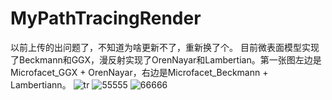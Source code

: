 # MyPathTracingRender
以前上传的出问题了，不知道为啥更新不了，重新换了个。
目前微表面模型实现了Beckmann和GGX，漫反射实现了OrenNayar和Lambertian。第一张图左边是Microfacet_GGX + OrenNayar，右边是Microfacet_Beckmann + Lambertiann。
![tr](https://user-images.githubusercontent.com/75780167/182066900-83c7603f-8472-47e1-93c6-830b5000578b.jpg)
![55555](https://user-images.githubusercontent.com/75780167/182066926-876d3c5b-4ccf-44c8-b45b-2a9a1a711de4.png)
![66666](https://user-images.githubusercontent.com/75780167/182066936-c4a8fbb3-1160-49ae-9635-8ce204fa0334.png)
